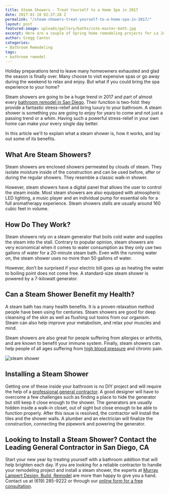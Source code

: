 ```yaml
---
title: Steam Showers - Treat Yourself to a Home Spa in 2017
date: 2017-01-18 02:37:28 Z
permalink: "/steam-showers-treat-yourself-to-a-home-spa-in-2017/"
layout: post
featured-image: uploads/gallery/baths/cote-master-bath.jpg
excerpt: Here are a couple of Spring home remodeling projects for La Jolla residents that require thorough planning. Let's get started!
author: Gregg Cantor
categories:
- Bathroom Remodeling
tags:
- bathroom remodel
---
```


Holiday preparations tend to leave many homeowners exhausted and glad the season is finally over. Many choose to visit expensive spas or go away during the weekend to relax and enjoy. But what if you could bring the spa experience to your home?

Steam showers are going to be a huge trend in 2017 and part of almost every [bathroom remodel in San Diego](/san-diego-bathroom-remodeling-services). Their function is two-fold: they provide a fantastic stress-relief and bring luxury to your bathroom. A steam shower is something you are going to enjoy for years to come and not just a passing trend or a whim. Having such a powerful stress-relief in your own home can make your every single day better.

In this article we'll to explain what a steam shower is, how it works, and lay out some of its benefits.

## What Are Steam Showers?

Steam showers are enclosed showers permeated by clouds of steam. They isolate moisture inside of the construction and can be used before, after or during the regular showers. They resemble a classic walk-in shower.

However, steam showers have a digital panel that allows the user to control the steam inside. Most steam showers are also equipped with atmospheric LED lighting, a music player and an individual pump for essential oils for a full aromatherapy experience. Steam showers stalls are usually around 160 cubic feet in volume.

## How Do They Work?

Steam showers rely on a steam generator that boils cold water and supplies the steam into the stall. Contrary to popular opinion, steam showers are very economical when it comes to water consumption as they only use two gallons of water for a 20-minute steam bath. Even with the running water on, the steam shower uses no more than 50 gallons of water.

However, don’t be surprised if your electric bill goes up as heating the water to boiling point does not come free. A standard-size steam shower is powered by a 7-kilowatt generator.

## Can a Steam Shower Benefit my Health?

A steam bath has many health benefits. It is a proven relaxation method people have been using for centuries. Steam showers are good for deep cleansing of the skin as well as flushing out toxins from our organism. Steam can also help improve your metabolism, and relax your muscles and mind.

Steam showers are also great for people suffering from allergies or arthritis, and are known to benefit your immune system. Finally, steam showers can help people of all ages suffering from [high blood pressure](http://www.webmd.com/hypertension-high-blood-pressure/) and chronic pain.

![steam shower](https://www.thisoldhouse.com/sites/default/files/styles/social_share/public/migrated/tout-images/steam-shower-x.jpg?itok=WZoxSAHt)

## Installing a Steam Shower

Getting one of these inside your bathroom is no DIY project and will require the help of a [professional general contractor](/find-the-best-general-contractor-san-diego). A good designer will have to overcome a few challenges such as finding a place to hide the generator but still keep it close enough to the shower. The generators are usually hidden inside a walk-in closet, out of sight but close enough to be able to function properly. After this issue is resolved, the contractor will install the tiles and the shower walls. A plumber and an electrician will finalize the construction, connecting the pipework and powering the generator.

## Looking to Install a Steam Shower? Contact the Leading General Contractor in San Diego, CA

Start your new year by treating yourself with a bathroom addition that will help brighten each day. If you are looking for a reliable contractor to handle your remodeling project and install a steam shower, the experts at [Murray Lampert Design, Build, Remodel](/) are more than happy to give you a hand. Contact us at (619) 285-9222 or through our [online form for a free consultation](/contact).
